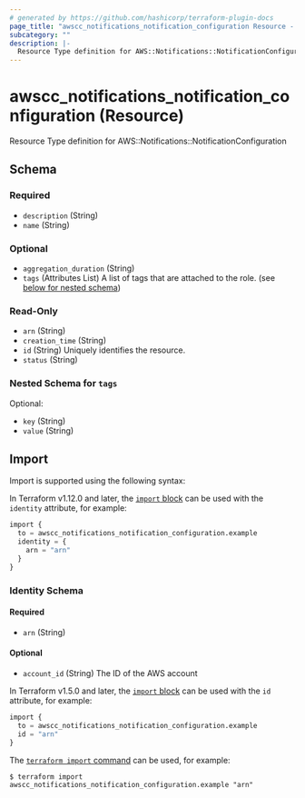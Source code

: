 ```yaml
---
# generated by https://github.com/hashicorp/terraform-plugin-docs
page_title: "awscc_notifications_notification_configuration Resource - terraform-provider-awscc"
subcategory: ""
description: |-
  Resource Type definition for AWS::Notifications::NotificationConfiguration
---
```


# awscc_notifications_notification_configuration (Resource)

Resource Type definition for AWS::Notifications::NotificationConfiguration



<!-- schema generated by tfplugindocs -->
## Schema

### Required

- `description` (String)
- `name` (String)

### Optional

- `aggregation_duration` (String)
- `tags` (Attributes List) A list of tags that are attached to the role. (see [below for nested schema](#nestedatt--tags))

### Read-Only

- `arn` (String)
- `creation_time` (String)
- `id` (String) Uniquely identifies the resource.
- `status` (String)

<a id="nestedatt--tags"></a>
### Nested Schema for `tags`

Optional:

- `key` (String)
- `value` (String)

## Import

Import is supported using the following syntax:

In Terraform v1.12.0 and later, the [`import` block](https://developer.hashicorp.com/terraform/language/import) can be used with the `identity` attribute, for example:

```terraform
import {
  to = awscc_notifications_notification_configuration.example
  identity = {
    arn = "arn"
  }
}
```

<!-- schema generated by tfplugindocs -->
### Identity Schema

#### Required

- `arn` (String)

#### Optional

- `account_id` (String) The ID of the AWS account

In Terraform v1.5.0 and later, the [`import` block](https://developer.hashicorp.com/terraform/language/import) can be used with the `id` attribute, for example:

```terraform
import {
  to = awscc_notifications_notification_configuration.example
  id = "arn"
}
```

The [`terraform import` command](https://developer.hashicorp.com/terraform/cli/commands/import) can be used, for example:

```shell
$ terraform import awscc_notifications_notification_configuration.example "arn"
```
